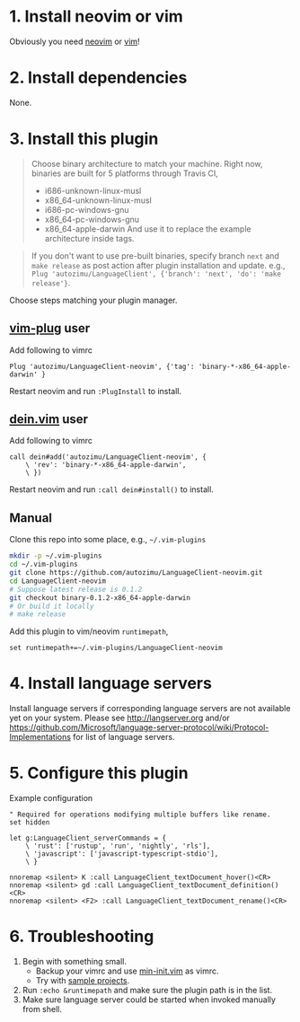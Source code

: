 # 1. Install neovim or vim

Obviously you need [neovim](https://github.com/neovim/neovim#install-from-package) or [vim](http://www.vim.org/)!

# 2. Install dependencies

None.

# 3. Install this plugin

> Choose binary architecture to match your machine. Right now, binaries
> are built for 5 platforms through Travis CI,
> - i686-unknown-linux-musl
> - x86\_64-unknown-linux-musl
> - i686-pc-windows-gnu
> - x86\_64-pc-windows-gnu
> - x86\_64-apple-darwin
> And use it to replace the example architecture inside tags.

> If you don't want to use pre-built binaries, specify branch `next` and `make release` as post
> action after plugin installation and update. e.g., `Plug 'autozimu/LanguageClient', {'branch': 'next', 'do': 'make release'}`.

Choose steps matching your plugin manager.

## [vim-plug](https://github.com/junegunn/vim-plug) user
Add following to vimrc
```vim
Plug 'autozimu/LanguageClient-neovim', {'tag': 'binary-*-x86_64-apple-darwin' }
```

Restart neovim and run `:PlugInstall` to install.

## [dein.vim](https://github.com/Shougo/dein.vim) user
Add following to vimrc
```vim
call dein#add('autozimu/LanguageClient-neovim', {
    \ 'rev': 'binary-*-x86_64-apple-darwin',
    \ })
```

Restart neovim and run `:call dein#install()` to install.

## Manual
Clone this repo into some place, e.g., `~/.vim-plugins`
```sh
mkdir -p ~/.vim-plugins
cd ~/.vim-plugins
git clone https://github.com/autozimu/LanguageClient-neovim.git
cd LanguageClient-neovim
# Suppose latest release is 0.1.2
git checkout binary-0.1.2-x86_64-apple-darwin
# Or build it locally
# make release
```

Add this plugin to vim/neovim `runtimepath`,
```vim
set runtimepath+=~/.vim-plugins/LanguageClient-neovim
```

# 4. Install language servers
Install language servers if corresponding language servers are not available
yet on your system. Please see <http://langserver.org> and/or
<https://github.com/Microsoft/language-server-protocol/wiki/Protocol-Implementations>
for list of language servers.

# 5. Configure this plugin
Example configuration
```vim
" Required for operations modifying multiple buffers like rename.
set hidden

let g:LanguageClient_serverCommands = {
    \ 'rust': ['rustup', 'run', 'nightly', 'rls'],
    \ 'javascript': ['javascript-typescript-stdio'],
    \ }

nnoremap <silent> K :call LanguageClient_textDocument_hover()<CR>
nnoremap <silent> gd :call LanguageClient_textDocument_definition()<CR>
nnoremap <silent> <F2> :call LanguageClient_textDocument_rename()<CR>
```

# 6. Troubleshooting

1. Begin with something small.
    - Backup your vimrc and use [min-init.vim](min-init.vim) as vimrc.
    - Try with [sample projects](tests/data).
1. Run `:echo &runtimepath` and make sure the plugin path is in the list.
1. Make sure language server could be started when invoked manually from shell.
